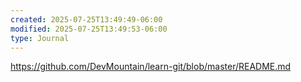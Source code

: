 ```yaml
---
created: 2025-07-25T13:49:49-06:00
modified: 2025-07-25T13:49:53-06:00
type: Journal
---
```


https://github.com/DevMountain/learn-git/blob/master/README.md
